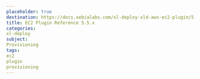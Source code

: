 ```yaml
---
placeholder: true
destination: https://docs.xebialabs.com/xl-deploy-xld-aws-ec2-plugin/5.5.x/ec2PluginManual.html
title: EC2 Plugin Reference 5.5.x
categories:
xl-deploy
subject:
Provisioning
tags:
ec2
plugin
provisioning
---
```

